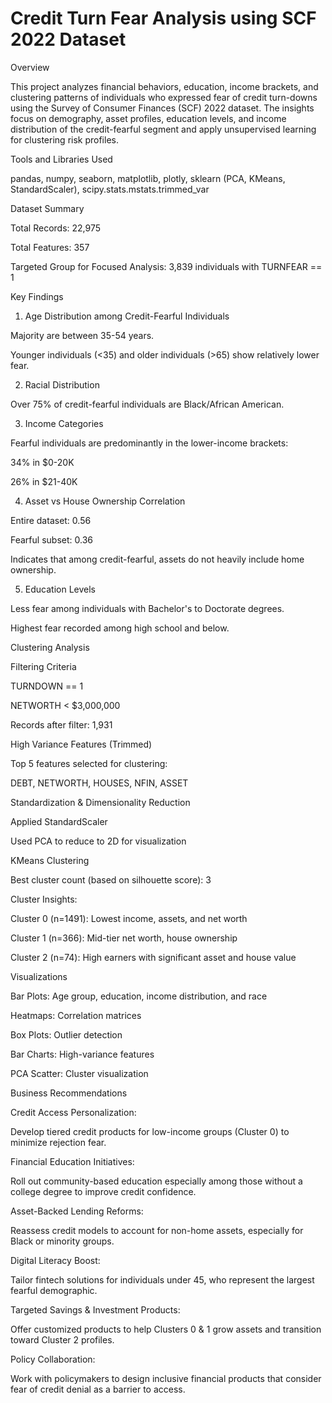 # Credit Turn Fear Analysis using SCF 2022 Dataset

Overview

This project analyzes financial behaviors, education, income brackets, and clustering patterns of individuals who expressed fear of credit turn-downs using the Survey of Consumer Finances (SCF) 2022 dataset. The insights focus on demography, asset profiles, education levels, and income distribution of the credit-fearful segment and apply unsupervised learning for clustering risk profiles.

Tools and Libraries Used

pandas, numpy, seaborn, matplotlib, plotly, sklearn (PCA, KMeans, StandardScaler), scipy.stats.mstats.trimmed_var

Dataset Summary

Total Records: 22,975

Total Features: 357

Targeted Group for Focused Analysis: 3,839 individuals with TURNFEAR == 1

Key Findings

1. Age Distribution among Credit-Fearful Individuals

Majority are between 35-54 years.

Younger individuals (<35) and older individuals (>65) show relatively lower fear.

2. Racial Distribution

Over 75% of credit-fearful individuals are Black/African American.

3. Income Categories

Fearful individuals are predominantly in the lower-income brackets:

34% in $0-20K

26% in $21-40K

4. Asset vs House Ownership Correlation

Entire dataset: 0.56

Fearful subset: 0.36

Indicates that among credit-fearful, assets do not heavily include home ownership.

5. Education Levels

Less fear among individuals with Bachelor's to Doctorate degrees.

Highest fear recorded among high school and below.

Clustering Analysis

Filtering Criteria

TURNDOWN == 1

NETWORTH < $3,000,000

Records after filter: 1,931

High Variance Features (Trimmed)

Top 5 features selected for clustering:

DEBT, NETWORTH, HOUSES, NFIN, ASSET

Standardization & Dimensionality Reduction

Applied StandardScaler

Used PCA to reduce to 2D for visualization

KMeans Clustering

Best cluster count (based on silhouette score): 3

Cluster Insights:

Cluster 0 (n=1491): Lowest income, assets, and net worth

Cluster 1 (n=366): Mid-tier net worth, house ownership

Cluster 2 (n=74): High earners with significant asset and house value

Visualizations

Bar Plots: Age group, education, income distribution, and race

Heatmaps: Correlation matrices

Box Plots: Outlier detection

Bar Charts: High-variance features

PCA Scatter: Cluster visualization

Business Recommendations

Credit Access Personalization:

Develop tiered credit products for low-income groups (Cluster 0) to minimize rejection fear.

Financial Education Initiatives:

Roll out community-based education especially among those without a college degree to improve credit confidence.

Asset-Backed Lending Reforms:

Reassess credit models to account for non-home assets, especially for Black or minority groups.

Digital Literacy Boost:

Tailor fintech solutions for individuals under 45, who represent the largest fearful demographic.

Targeted Savings & Investment Products:

Offer customized products to help Clusters 0 & 1 grow assets and transition toward Cluster 2 profiles.

Policy Collaboration:

Work with policymakers to design inclusive financial products that consider fear of credit denial as a barrier to access.
